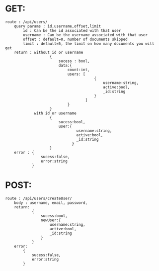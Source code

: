 # GET:
    route : /api/users/
        query params : id,username,offset,limit
            id : Can be the id associated with that user
            username : Can be the username associated with that user
            offset : default=0, number of documents skipped
            limit : default=5, the limit on how many documents you will get
        return : without id or username 
                        {
                            sucess : bool,
                            data:{
                                count:int,
                                users: [
                                            {
                                                username:string,
                                                active:bool,
                                                _id:string
                                            }
                                        ]
                                }
                        }
                 with id or username
                        {
                            sucess:bool,
                            user:{
                                    username:string,
                                    active:bool,
                                    _id:string
                                  }
                        }
        error : {
                    sucess:false,
                    error:string
                }
# POST:
    route : /api/users/createUser/
        body : username, email, password,
        return:
                {
                    sucess:bool,
                    newUser:{
                        username:string,
                        active:bool,
                        _id:string
                    }
                }
        error:
            {
                sucess:false,
                error:string
            }